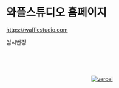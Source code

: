 # 와플스튜디오 홈페이지

https://wafflestudio.com

임시변경


<br><br><br>

<div style="text-align: center;">
  <a href="https://vercel.com?utm_source=[team-name]&utm_campaign=oss" target="_blank">
    <img src="https://www.datocms-assets.com/31049/1618983297-powered-by-vercel.svg" alt="vercel" />
  </a>
</div>
